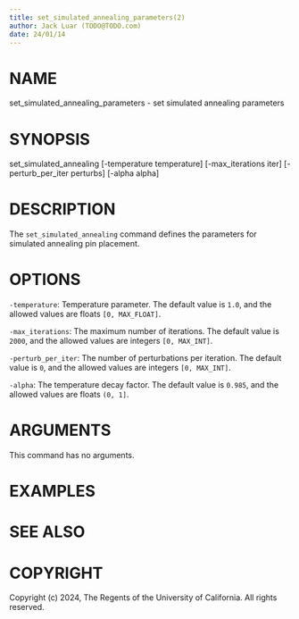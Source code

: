 ```yaml
---
title: set_simulated_annealing_parameters(2)
author: Jack Luar (TODO@TODO.com)
date: 24/01/14
---
```


# NAME

set_simulated_annealing_parameters - set simulated annealing parameters

# SYNOPSIS

set_simulated_annealing
    [-temperature temperature]
    [-max_iterations iter]
    [-perturb_per_iter perturbs]
    [-alpha alpha]


# DESCRIPTION

The `set_simulated_annealing` command defines the parameters for simulated annealing pin placement.

# OPTIONS

`-temperature`:  Temperature parameter. The default value is `1.0`, and the allowed values are floats `[0, MAX_FLOAT]`.

`-max_iterations`:  The maximum number of iterations. The default value is `2000`, and the allowed values are integers `[0, MAX_INT]`.

`-perturb_per_iter`:  The number of perturbations per iteration. The default value is `0`, and the allowed values are integers `[0, MAX_INT]`.

`-alpha`:  The temperature decay factor. The default value is `0.985`, and the allowed values are floats `(0, 1]`.

# ARGUMENTS

This command has no arguments.

# EXAMPLES

# SEE ALSO

# COPYRIGHT

Copyright (c) 2024, The Regents of the University of California. All rights reserved.
